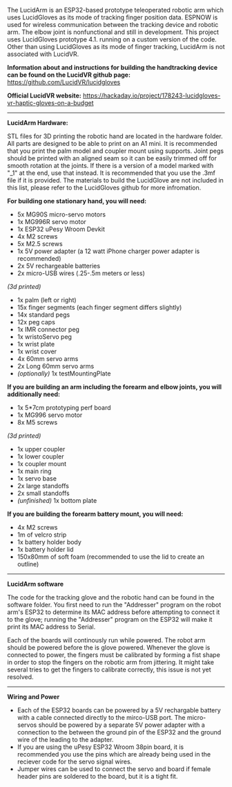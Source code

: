 The LucidArm is an ESP32-based prototype teleoperated robotic arm which uses LucidGloves as its mode of tracking finger position data. ESPNOW is used for wireless communication between the tracking device and robotic arm. The elbow joint is nonfunctional and still in development.
This project uses LucidGloves prototype 4.1. running on a custom version of the code. Other than using LucidGloves as its mode of finger tracking, LucidArm is not associated with LucidVR. 

<b>Information about and instructions for building the handtracking device can be found on the LucidVR github page:</b>
https://github.com/LucidVR/lucidgloves

<b>Official LucidVR website:</b> https://hackaday.io/project/178243-lucidgloves-vr-haptic-gloves-on-a-budget

______________________________________________________________

<b>LucidArm Hardware:</b>

STL files for 3D printing the robotic hand are located in the hardware folder. All parts are designed to be able to print on an A1 mini. It is recommended that you print the palm model and coupler mount using supports.
Joint pegs should be printed with an aligned seam so it can be easily trimmed off for smooth rotation at the joints. If there is a version of a model marked with "_1" at the end, use that instead. It is recommended that you use the .3mf file if it is provided. The materials to build the LucidGlove are not included in this list, please refer to the LucidGloves github for more infromation.

<b>For building one stationary hand, you will need:</b>
* 5x MG90S micro-servo motors
* 1x MG996R servo motor
* 1x ESP32 uPesy Wroom Devkit
* 4x M2 screws
* 5x M2.5 screws
* 1x 5V power adapter (a 12 watt iPhone charger power adapter is recommended)
* 2x 5V rechargeable batteries
* 2x micro-USB wires (.25-.5m meters or less)
  
<i>(3d printed)</i>
* 1x palm (left or right)
* 15x finger segments (each finger segment differs slightly)
* 14x standard pegs
* 12x peg caps
* 1x IMR connector peg
* 1x wristoServo peg
* 1x wrist plate
* 1x wrist cover
* 4x 60mm servo arms
* 2x Long 60mm servo arms
* <i>(optionally)</i> 1x testMountingPlate

<b>If you are building an arm including the forearm and elbow joints, you will additionally need:</b>
* 1x 5*7cm prototyping perf board
* 1x MG996 servo motor
* 8x M5 screws
  
<i>(3d printed)</i>
* 1x upper coupler
* 1x lower coupler
* 1x coupler mount
* 1x main ring
* 1x servo base
* 2x large standoffs
* 2x small standoffs
* <i>(unfinished)</i> 1x bottom plate
 
<b>If you are building the forearm battery mount, you will need:</b>
* 4x M2 screws
* 1m of velcro strip
* 1x battery holder body
* 1x battery holder lid
* 150x80mm of soft foam (recommended to use the lid to create an outline)

______________________________________________________________
<b> LucidArm software </b>

The code for the tracking glove and the robotic hand can be found in the software folder. You first need to run the "Addresser" program on the robot arm's ESP32 to determine its MAC address before attempting to connect it to the glove; running the "Addresser" program on the
ESP32 will make it print its MAC address to Serial.

Each of the boards will continously run while powered. The robot arm should be powered before the is glove powered. Whenever the glove is connected to power, the fingers must be calibrated by forming a fist shape in order to stop the fingers on the robotic arm from jittering.
It might take several tries to get the fingers to calibrate correctly, this issue is not yet resolved.

______________________________________________________________
<b> Wiring and Power </b>

* Each of the ESP32 boards can be powered by a 5V rechargable battery with a cable connected directly to the mirco-USB port. The micro-servos should be powered by a separate 5V power adapter with a connection to the between the ground pin of the ESP32 and the ground wire of the leading to the adapter.
* If you are using the uPesy ESP32 Wroom 38pin board, it is recommended you use the pins which are already being used in the reciever code for the servo signal wires.
* Jumper wires can be used to connect the servo and board if female header pins are soldered to the board, but it is a tight fit. 




